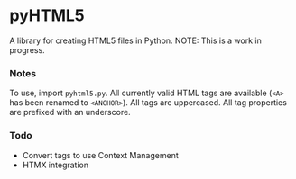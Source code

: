 # pyHTML5

A library for creating HTML5 files in Python. NOTE: This is a work in progress.

### Notes

To use, import `pyhtml5.py`. All currently valid HTML tags are available (`<A>` has been renamed to `<ANCHOR>`). All
tags are uppercased. All tag properties are prefixed with an underscore.

### Todo

* Convert tags to use Context Management
* HTMX integration